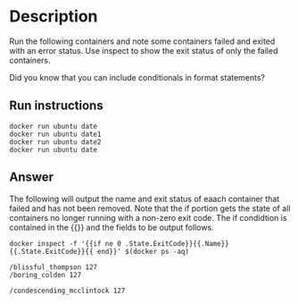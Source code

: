 # Description
Run the following containers and note some containers failed and exited with an error status.
Use inspect to show the exit status of only the failed containers.

Did you know that you can include conditionals in format statements?

## Run instructions

    docker run ubuntu date
    docker run ubuntu date1
    docker run ubuntu date2
    docker run ubuntu date


## Answer
The following will output the name and exit status of eaach container that failed and has not been removed.
Note that the if portion gets the state of all containers no longer running with a non-zero exit code.
The if condidtion is contained in the {{}} and the fields to be output follows.

    docker inspect -f '{{if ne 0 .State.ExitCode}}{{.Name}} {{.State.ExitCode}}{{ end}}' $(docker ps -aq)

    /blissful_thompson 127
    /boring_colden 127

    /condescending_mcclintock 127

